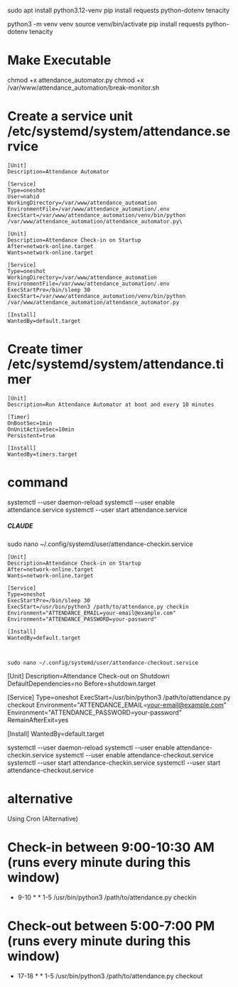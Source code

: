 sudo apt install python3.12-venv
pip install requests python-dotenv tenacity

python3 -m venv venv
source venv/bin/activate
pip install requests python-dotenv tenacity

# Make Executable 
chmod +x attendance_automator.py
chmod +x /var/www/attendance_automation/break-monitor.sh

# Create a service unit /etc/systemd/system/attendance.service

```
[Unit]
Description=Attendance Automator

[Service]
Type=oneshot
User=nahid
WorkingDirectory=/var/www/attendance_automation
EnvironmentFile=/var/www/attendance_automation/.env
ExecStart=/var/www/attendance_automation/venv/bin/python /var/www/attendance_automation/attendance_automator.py\

```

```
[Unit]
Description=Attendance Check-in on Startup
After=network-online.target
Wants=network-online.target

[Service]
Type=oneshot
WorkingDirectory=/var/www/attendance_automation
EnvironmentFile=/var/www/attendance_automation/.env
ExecStartPre=/bin/sleep 30
ExecStart=/var/www/attendance_automation/venv/bin/python /var/www/attendance_automation/attendance_automator.py

[Install]
WantedBy=default.target
```

# Create timer /etc/systemd/system/attendance.timer

```
[Unit]
Description=Run Attendance Automator at boot and every 10 minutes

[Timer]
OnBootSec=1min
OnUnitActiveSec=10min
Persistent=true

[Install]
WantedBy=timers.target

```

# command

[//]: # (sudo systemctl daemon-reload)
[//]: # (sudo systemctl enable --now attendance.timer)
[//]: # (sudo systemctl --user enable attendance.service)

systemctl --user daemon-reload
systemctl --user enable attendance.service
systemctl --user start attendance.service








##### CLAUDE

sudo nano ~/.config/systemd/user/attendance-checkin.service

```
[Unit]
Description=Attendance Check-in on Startup
After=network-online.target
Wants=network-online.target

[Service]
Type=oneshot
ExecStartPre=/bin/sleep 30
ExecStart=/usr/bin/python3 /path/to/attendance.py checkin
Environment="ATTENDANCE_EMAIL=your-email@example.com"
Environment="ATTENDANCE_PASSWORD=your-password"

[Install]
WantedBy=default.target



sudo nano ~/.config/systemd/user/attendance-checkout.service

```

[Unit]
Description=Attendance Check-out on Shutdown
DefaultDependencies=no
Before=shutdown.target

[Service]
Type=oneshot
ExecStart=/usr/bin/python3 /path/to/attendance.py checkout
Environment="ATTENDANCE_EMAIL=your-email@example.com"
Environment="ATTENDANCE_PASSWORD=your-password"
RemainAfterExit=yes

[Install]
WantedBy=default.target

systemctl --user daemon-reload
systemctl --user enable attendance-checkin.service
systemctl --user enable attendance-checkout.service
systemctl --user start attendance-checkin.service
systemctl --user start attendance-checkout.service

# alternative

Using Cron (Alternative)

# Check-in between 9:00-10:30 AM (runs every minute during this window)

* 9-10 * * 1-5 /usr/bin/python3 /path/to/attendance.py checkin

# Check-out between 5:00-7:00 PM (runs every minute during this window)

* 17-18 * * 1-5 /usr/bin/python3 /path/to/attendance.py checkout